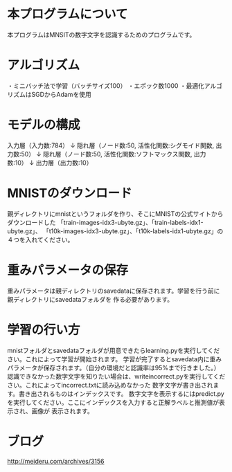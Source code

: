 # 本プログラムについて
本プログラムはMNSITの数字文字を認識するためのプログラムです。

# アルゴリズム
・ミニバッチ法で学習（バッチサイズ100）
・エポック数1000
・最適化アルゴリズムはSGDからAdamを使用

# モデルの構成
入力層（入力数:784）
↓
隠れ層（ノード数:50, 活性化関数:シグモイド関数, 出力数:50）
↓
隠れ層（ノード数:50, 活性化関数:ソフトマックス関数, 出力数:10）
↓
出力層（出力数:10）

# MNISTのダウンロード
親ディレクトリにmnistというフォルダを作り、そこにMNISTの公式サイトからダウンロードした
「train-images-idx3-ubyte.gz」、「train-labels-idx1-ubyte.gz」、
「t10k-images-idx3-ubyte.gz」、「t10k-labels-idx1-ubyte.gz」の４つを入れてください。

# 重みパラメータの保存
重みパラメータは親ディレクトリのsavedataに保存されます。学習を行う前に親ディレクトリにsavedataフォルダを
作る必要があります。

# 学習の行い方
mnistフォルダとsavedataフォルダが用意できたらlearning.pyを実行してください。これによって学習が開始されます。
学習が完了するとsavedata内に重みパラメータが保存されます。（自分の環境だと認識率は95%まで行きました。）
認識できなかった数字文字を知りたい場合は、writeincorrect.pyを実行してください。これによってincorrect.txtに読み込めなかった
数字文字が書き出されます。書き出されるものはインデックスです。
数字文字を表示するにはpredict.pyを実行してください。ここにインデックスを入力すると正解ラベルと推測値が表示され、画像が
表示されます。

# ブログ
http://meideru.com/archives/3156